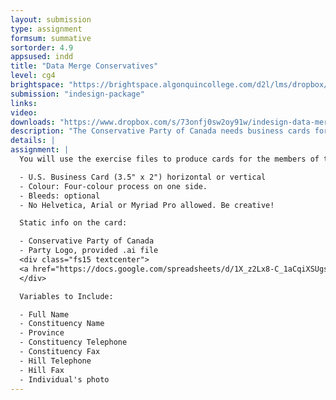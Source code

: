 ```yaml
---
layout: submission
type: assignment
formsum: summative
sortorder: 4.9
appsused: indd
title: "Data Merge Conservatives"
level: cg4
brightspace: "https://brightspace.algonquincollege.com/d2l/lms/dropbox/user/folder_submit_files.d2l?db=292874&grpid=0&isprv=0&bp=0&ou=314350"
submission: "indesign-package"
links:
video:
downloads: "https://www.dropbox.com/s/73onfj0sw2oy91w/indesign-data-merge-conservatives.zip?dl=1"
description: "The Conservative Party of Canada needs business cards for all of its members. Your job is to design a card, then output one card for each member, using InDesign's Data Merge functionality."
details: |
assignment: |
  You will use the exercise files to produce cards for the members of the Conservative party. Make sure you're on brand by checking their web site. Restrict yourself to two font families at the most.

  - U.S. Business Card (3.5" x 2") horizontal or vertical
  - Colour: Four-colour process on one side.
  - Bleeds: optional
  - No Helvetica, Arial or Myriad Pro allowed. Be creative!

  Static info on the card:

  - Conservative Party of Canada
  - Party Logo, provided .ai file
  <div class="fs15 textcenter">
  <a href="https://docs.google.com/spreadsheets/d/1X_z2Lx8-C_1aCqiXSUgszFAn_R2c091u6-6Pf-Frk4c/edit?usp=sharing" title="Spreadsheet Data" target="_blank" class="limegreen">Spreadsheet Data</a>
  </div>

  Variables to Include:

  - Full Name
  - Constituency Name
  - Province
  - Constituency Telephone
  - Constituency Fax
  - Hill Telephone
  - Hill Fax
  - Individual's photo
---
```


